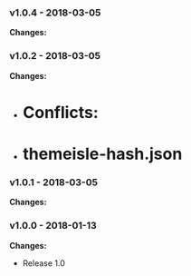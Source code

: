 
 ### v1.0.4 - 2018-03-05 
 **Changes:** 
  
 ### v1.0.2 - 2018-03-05 
 **Changes:** 
 * # Conflicts:
* #	themeisle-hash.json
 
 ### v1.0.1 - 2018-03-05 
 **Changes:** 
  
 ### v1.0.0 - 2018-01-13 
 **Changes:** 
 * Release 1.0
 
